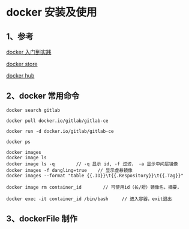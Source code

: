 
# docker 安装及使用

## 1、参考
[docker 入门到实践](https://github.com/yeasy/docker_practice)

[docker store](https://store.docker.com/)

[docker hub](https://hub.docker.com/explore/)


## 2、docker 常用命令

```
docker search gitlab

docker pull docker.io/gitlab/gitlab-ce

docker run -d docker.io/gitlab/gitlab-ce

docker ps

docker images
docker image ls
docker image ls -q        // -q 显示 id, -f 过滤， -a 显示中间层镜像
docker images -f dangling=true    // 显示虚悬镜像
docker images --format "table {{.ID}}\t{{.Respository}}\t{{.Tag}}"

docker image rm container_id        // 可使用id（长/短）镜像名，摘要，

docker exec -it container_id /bin/bash     // 进入容器，exit退出

``` 

## 3、dockerFile 制作

